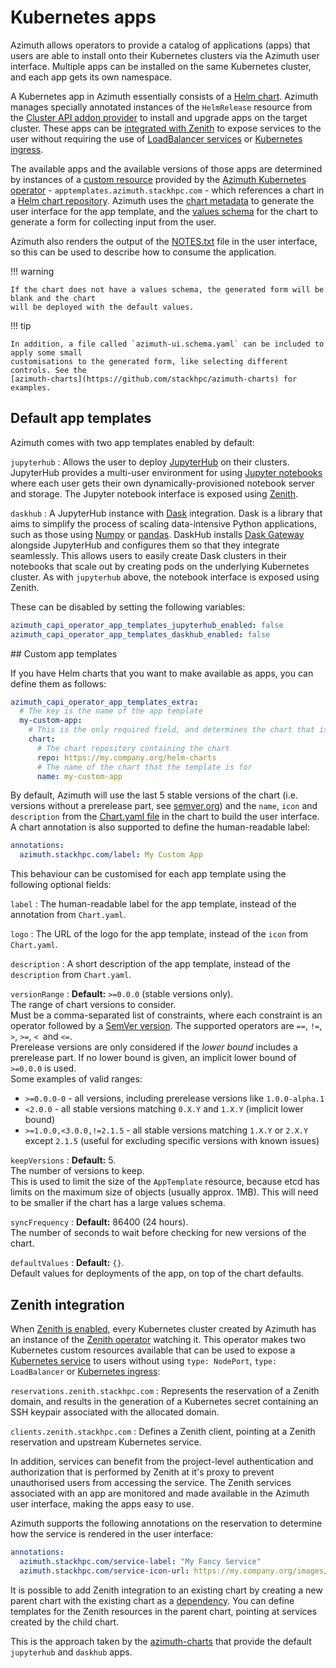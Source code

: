 # Kubernetes apps

Azimuth allows operators to provide a catalog of applications (apps) that users are able to
install onto their Kubernetes clusters via the Azimuth user interface. Multiple apps can
be installed on the same Kubernetes cluster, and each app gets its own namespace.

A Kubernetes app in Azimuth essentially consists of a
[Helm chart](https://helm.sh/docs/topics/charts/). Azimuth manages specially annotated instances
of the `HelmRelease` resource from the
[Cluster API addon provider](https://github.com/stackhpc/cluster-api-addon-provider) to install
and upgrade apps on the target cluster. These apps can be [integrated with Zenith](#zenith-integration)
to expose services to the user without requiring the use of
[LoadBalancer services](https://kubernetes.io/docs/concepts/services-networking/service/#loadbalancer)
or [Kubernetes ingress](https://kubernetes.io/docs/concepts/services-networking/ingress/).

The available apps and the available versions of those apps are determined by instances of a
[custom resource](https://kubernetes.io/docs/concepts/extend-kubernetes/api-extension/custom-resources/)
provided by the
[Azimuth Kubernetes operator](https://github.com/stackhpc/azimuth-capi-operator) -
`apptemplates.azimuth.stackhpc.com` - which references a chart in a
[Helm chart repository](https://helm.sh/docs/topics/chart_repository/). Azimuth uses the
[chart metadata](https://helm.sh/docs/topics/charts/#the-chartyaml-file) to generate the user
interface for the app template, and the [values schema](https://helm.sh/docs/topics/charts/#schema-files)
for the chart to generate a form for collecting input from the user.

Azimuth also renders the output of the [NOTES.txt](https://helm.sh/docs/chart_template_guide/notes_files/)
file in the user interface, so this can be used to describe how to consume the application.

!!! warning

    If the chart does not have a values schema, the generated form will be blank and the chart
    will be deployed with the default values.

!!! tip

    In addition, a file called `azimuth-ui.schema.yaml` can be included to apply some small
    customisations to the generated form, like selecting different controls. See the
    [azimuth-charts](https://github.com/stackhpc/azimuth-charts) for examples.

## Default app templates

Azimuth comes with two app templates enabled by default:

`jupyterhub`
: Allows the user to deploy [JupyterHub](https://jupyter.org/hub) on their clusters. JupyterHub
  provides a multi-user environment for using [Jupyter notebooks](https://jupyter.org/) where
  each user gets their own dynamically-provisioned notebook server and storage. The Jupyter
  notebook interface is exposed using [Zenith](./07-zenith.md).

`daskhub`
: A JupyterHub instance with [Dask](https://www.dask.org/) integration. Dask is a library that aims
  to simplify the process of scaling data-intensive Python applications, such as those using
  [Numpy](https://numpy.org/) or [pandas](https://pandas.pydata.org/). DaskHub installs
  [Dask Gateway](https://gateway.dask.org/) alongside JupyterHub and configures them so that
  they integrate seamlessly. This allows users to easily create Dask clusters in their notebooks
  that scale out by creating pods on the underlying Kubernetes cluster. As with `jupyterhub`
  above, the notebook interface is exposed using Zenith.

These can be disabled by setting the following variables:

```yaml  title="environments/my-site/inventory/group_vars/all/variables.yml"
azimuth_capi_operator_app_templates_jupyterhub_enabled: false
azimuth_capi_operator_app_templates_daskhub_enabled: false
```

## Custom app templates

If you have Helm charts that you want to make available as apps, you can define them as follows:

```yaml  title="environments/my-site/inventory/group_vars/all/variables.yml"
azimuth_capi_operator_app_templates_extra:
  # The key is the name of the app template
  my-custom-app:
    # This is the only required field, and determines the chart that is used
    chart:
      # The chart repository containing the chart
      repo: https://my.company.org/helm-charts
      # The name of the chart that the template is for
      name: my-custom-app
```

By default, Azimuth will use the last 5 stable versions of the chart (i.e. versions without a
prerelease part, see [semver.org](https://semver.org/)) and the `name`, `icon` and `description`
from the [Chart.yaml file](https://helm.sh/docs/topics/charts/#the-chartyaml-file) in the chart
to build the user interface. A chart annotation is also supported to define the human-readable
label:

```yaml  title="my-chart/Chart.yaml"
annotations:
  azimuth.stackhpc.com/label: My Custom App
```

This behaviour can be customised for each app template using the following optional fields:

`label`
: The human-readable label for the app template, instead of the annotation from `Chart.yaml`.

`logo`
: The URL of the logo for the app template, instead of the `icon` from `Chart.yaml`.

`description`
: A short description of the app template, instead of the `description` from `Chart.yaml`.

`versionRange`
: **Default:** `>=0.0.0` (stable versions only).  
  The range of chart versions to consider.  
  Must be a comma-separated list of constraints, where each constraint is an operator followed
  by a [SemVer version](https://semver.org). The supported operators are `==`, `!=`, `>`, `>=`,
  `< `and `<=`.  
  Prerelease versions are only considered if the _lower bound_ includes a prerelease part.
  If no lower bound is given, an implicit lower bound of `>=0.0.0` is used.  
  Some examples of valid ranges:
  <ul>
    <li><code>>=0.0.0-0</code> - all versions, including prerelease versions like <code>1.0.0-alpha.1</code></li>
    <li>
      <code><2.0.0</code> - all stable versions matching <code>0.X.Y</code> and <code>1.X.Y</code> (implicit lower bound)
    </li>
    <li>
        <code>>=1.0.0,<3.0.0,!=2.1.5</code> - all stable versions matching <code>1.X.Y</code> or
        <code>2.X.Y</code> except <code>2.1.5</code> (useful for excluding specific versions with
        known issues)
  </ul>

`keepVersions`
: **Default:** 5.  
  The number of versions to keep.  
  This is used to limit the size of the `AppTemplate` resource, because etcd has limits on the
  maximum size of objects (usually approx. 1MB). This will need to be smaller if the chart
  has a large values schema.

`syncFrequency`
: **Default:** 86400 (24 hours).  
  The number of seconds to wait before checking for new versions of the chart.

`defaultValues`
: **Default:** `{}`.  
  Default values for deployments of the app, on top of the chart defaults.

## Zenith integration

When [Zenith is enabled](./07-zenith.md), every Kubernetes cluster created by Azimuth has an
instance of the [Zenith operator](https://github.com/stackhpc/zenith/tree/main/operator) watching
it. This operator makes two Kubernetes custom resources available that can be used to expose a
[Kubernetes service](https://kubernetes.io/docs/concepts/services-networking/service/) to users
without using `type: NodePort`, `type: LoadBalancer` or
[Kubernetes ingress](https://kubernetes.io/docs/concepts/services-networking/ingress/):

`reservations.zenith.stackhpc.com`
: Represents the reservation of a Zenith domain, and results in the generation of a
  Kubernetes secret containing an SSH keypair associated with the allocated domain.

`clients.zenith.stackhpc.com`
: Defines a Zenith client, pointing at a Zenith reservation and upstream Kubernetes service.

In addition, services can benefit from the project-level authentication and authorization
that is performed by Zenith at it's proxy to prevent unauthorised users from accessing the
service. The Zenith services associated with an app are monitored and made available in the
Azimuth user interface, making the apps easy to use.

Azimuth supports the following annotations on the reservation to determine how the service
is rendered in the user interface:

```yaml
annotations:
  azimuth.stackhpc.com/service-label: "My Fancy Service"
  azimuth.stackhpc.com/service-icon-url: https://my.company.org/images/my-fancy-service-icon.png
```

It is possible to add Zenith integration to an existing chart by creating a new parent chart
with the existing chart as a [dependency](https://helm.sh/docs/chart_best_practices/dependencies/).
You can define templates for the Zenith resources in the parent chart, pointing at services
created by the child chart.

This is the approach taken by the [azimuth-charts](https://github.com/stackhpc/azimuth-charts)
that provide the default `jupyterhub` and `daskhub` apps.
